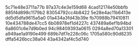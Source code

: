 5c71e48e3711a77b
97a37c4e3e159d68
4cad12174e50bbfb
885f4d898c1179b2
83054792cc4b8422
5e28e4ac11b6413e
dd5d5dfa9615a5a0
01a434a3fd43b39e
fb70988b79410811
10e434788de47cc5
6b08978ef1d4227c
437489a6ef1b94bd
6a8601c6e7d9b0ed
94c98409393a0615
0294a8ed70a13301
a949ae1a9190e499
689b7df7e228c06c
1705a580c90d8235
dffa5426bcc38a04
43a4342af4c5d740
